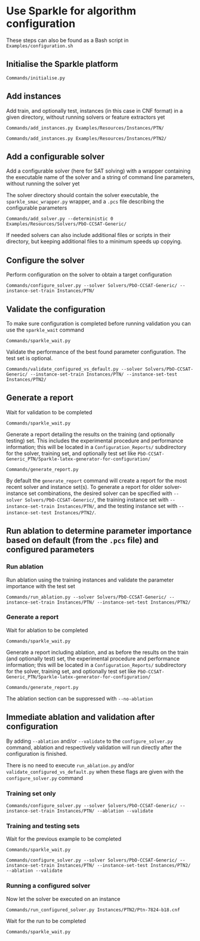 # Use Sparkle for algorithm configuration

These steps can also be found as a Bash script in `Examples/configuration.sh`

## Initialise the Sparkle platform

`Commands/initialise.py`

## Add instances

Add train, and optionally test, instances (in this case in CNF format) in a given directory, without running solvers or feature extractors yet

`Commands/add_instances.py Examples/Resources/Instances/PTN/`

`Commands/add_instances.py Examples/Resources/Instances/PTN2/`

## Add a configurable solver

Add a configurable solver (here for SAT solving) with a wrapper containing the executable name of the solver and a string of command line parameters, without running the solver yet

The solver directory should contain the solver executable, the `sparkle_smac_wrapper.py` wrapper, and a `.pcs` file describing the configurable parameters

`Commands/add_solver.py --deterministic 0 Examples/Resources/Solvers/PbO-CCSAT-Generic/`

If needed solvers can also include additional files or scripts in their directory, but keeping additional files to a minimum speeds up copying.

## Configure the solver

Perform configuration on the solver to obtain a target configuration

`Commands/configure_solver.py --solver Solvers/PbO-CCSAT-Generic/ --instance-set-train Instances/PTN/`

## Validate the configuration

To make sure configuration is completed before running validation you can use the `sparkle_wait` command

`Commands/sparkle_wait.py`

Validate the performance of the best found parameter configuration. The test set is optional.

`Commands/validate_configured_vs_default.py --solver Solvers/PbO-CCSAT-Generic/ --instance-set-train Instances/PTN/ --instance-set-test Instances/PTN2/`

## Generate a report

Wait for validation to be completed

`Commands/sparkle_wait.py`

Generate a report detailing the results on the training (and optionally testing) set. This includes the experimental procedure and performance information; this will be located in a `Configuration_Reports/` subdirectory for the solver, training set, and optionally test set like `PbO-CCSAT-Generic_PTN/Sparkle-latex-generator-for-configuration/`

`Commands/generate_report.py`

By default the `generate_report` command will create a report for the most recent solver and instance set(s). To generate a report for older solver-instance set combinations, the desired solver can be specified with `--solver Solvers/PbO-CCSAT-Generic/`, the training instance set with `--instance-set-train Instances/PTN/`, and the testing instance set with `--instance-set-test Instances/PTN2/`.

## Run ablation to determine parameter importance based on default (from the `.pcs` file) and configured parameters

### Run ablation

Run ablation using the training instances and validate the parameter importance with the test set

`Commands/run_ablation.py --solver Solvers/PbO-CCSAT-Generic/ --instance-set-train Instances/PTN/ --instance-set-test Instances/PTN2/`

### Generate a report

Wait for ablation to be completed

`Commands/sparkle_wait.py`

Generate a report including ablation, and as before the results on the train (and optionally test) set, the experimental procedure and performance information; this will be located in a `Configuration_Reports/` subdirectory for the solver, training set, and optionally test set like `PbO-CCSAT-Generic_PTN/Sparkle-latex-generator-for-configuration/`

`Commands/generate_report.py`

The ablation section can be suppressed with `--no-ablation` 

## Immediate ablation and validation after configuration

By adding `--ablation` and/or `--validate` to the `configure_solver.py` command, ablation and respectively validation will run directly after the configuration is finished.

There is no need to execute `run_ablation.py` and/or `validate_configured_vs_default.py` when these flags are given with the `configure_solver.py` command

### Training set only

`Commands/configure_solver.py --solver Solvers/PbO-CCSAT-Generic/ --instance-set-train Instances/PTN/ --ablation --validate`

### Training and testing sets

Wait for the previous example to be completed

`Commands/sparkle_wait.py`

`Commands/configure_solver.py --solver Solvers/PbO-CCSAT-Generic/ --instance-set-train Instances/PTN/ --instance-set-test Instances/PTN2/ --ablation --validate`

### Running a configured solver

Now let the solver be executed on an instance

`Commands/run_configured_solver.py Instances/PTN2/Ptn-7824-b18.cnf`

Wait for the run to be completed

`Commands/sparkle_wait.py`